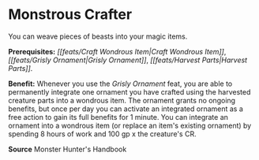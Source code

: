 ﻿---
cssclass: [feats]

---
# Monstrous Crafter

You can weave pieces of beasts into your magic items.

**Prerequisites:** _[[feats/Craft Wondrous Item|Craft Wondrous Item]]_, _[[feats/Grisly Ornament|Grisly Ornament]]_, _[[feats/Harvest Parts|Harvest Parts]]_.

**Benefit:** Whenever you use the _Grisly Ornament_ feat, you are able to permanently integrate one ornament you have crafted using the harvested creature parts into a wondrous item. The ornament grants no ongoing benefits, but once per day you can activate an integrated ornament as a free action to gain its full benefits for 1 minute. You can integrate an ornament into a wondrous item (or replace an item's existing ornament) by spending 8 hours of work and 100 gp x the creature's CR.

**Source** Monster Hunter's Handbook